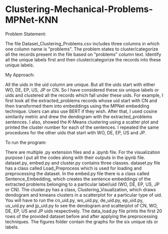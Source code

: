 # Clustering-Mechanical-Problems-MPNet-KNN
Problem Statement:

The file Dataset_Clustering_Problems.csv includes three columns in which one column name is "problems". The problem states to cluster/categorize all the records present in the file based on  "problems" column text. Identify all the unique labels first and then cluster/categorize the records into these unique labels.  

My Approach:  

All the uids in the uid column are unique. But all the uids start with either WO, DE, EP, US, JP or CN. So I have considered these six unique labels or uids and clustered all the records which fall under these uids. For example, I first took all the extracted_problems records whose uid start with CN and then  transformed them into embeddings using the MPNet embedding technique. Users can also use BERT if they wish. After that, I used cosine similarity  metric and drew the dendogram with the extracted_problems sentences. I also, showed the K-Means clustering using a scatter plot and printed the cluster number for each of the sentences. I repeated the same procedures for the other uids that start with WO, DE, EP, US and JP.  

To run the program:  

There are multiple .py extension files and a .ipynb file. For the visualization purpose I put all the codes along with their outputs in the ipynb file. dataset.py, embed.py and cluster.py contains three classes. dataset.py file has a class called Load_Preprocess which is used for loading and preprocessing  the dataset. In the embed.py file there is a class called Sentence_Embedding, which creates the sentence embeddings of the extracted problems belonging  to a particular label/uid (WO, DE, EP, US, JP or CN). The cluster.py has a class, Clustering_Visualization, which draws dendogram and kmeans clusters  in a scatterplot for a particular type of uid.  You will have to run the cn_uid.py, wo_uid.py, de_uid.py, ep_uid.py, us_uid.py and jp_uid.py to see the dendogram and scatterplot of CN, WO, DE, EP, US and  JP uids respectively. The data_load.py file prints the first 20 rows of the provided dataset before and after applying the preprocessing techniques.   The figures folder contain the graphs for the six unique ids or labels. 
